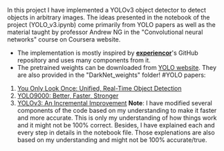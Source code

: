 In this project I have implemented a YOLOv3 object detector to detect objects in arbitrary images.
The ideas presented in the notebook of the project (YOLO_v3.ipynb) come primarily from YOLO papers as well as the material taught by professor Andrew NG in the "Convolutional neural networks" course on Coursera website. 
- The implementation is mostly inspired by [**experiencor**](https://github.com/experiencor/keras-yolo3)'s GitHub repository and uses many components from it. 
- The pretrained weights can be downloaded from [YOLO website](https://pjreddie.com/darknet/yolo/). They are also provided in the "DarkNet_weights" folder!
#YOLO papers:
1. [You Only Look Once: Unified, Real-Time Object Detection](https://arxiv.org/abs/1506.02640)
2. [YOLO9000: Better, Faster, Stronger](https://arxiv.org/abs/1612.08242)
3. [YOLOv3: An Incremental Improvement](https://arxiv.org/abs/1804.02767)
**Note**: 
I have modified several components of the code based on my understanding to make it faster and more accurate. This is only my understanding of how things work and it might not be 100% correct. Besides, I have explained each and every step in details in the notebook file. Those explenations are also based on my understanding and might not be 100% accurate/true.
